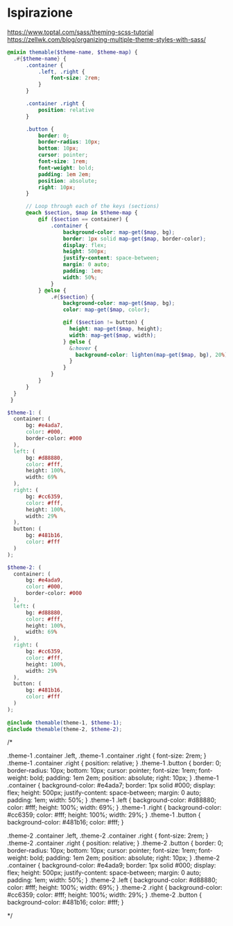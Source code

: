 # Ispirazione
https://www.toptal.com/sass/theming-scss-tutorial
https://zellwk.com/blog/organizing-multiple-theme-styles-with-sass/

```scss
@mixin themable($theme-name, $theme-map) {
  .#{$theme-name} {
      .container {
          .left, .right {
              font-size: 2rem;
          }
      }

      .container .right {
          position: relative
      }

      .button {
          border: 0;
          border-radius: 10px;
          bottom: 10px;
          cursor: pointer;
          font-size: 1rem;
          font-weight: bold;
          padding: 1em 2em;
          position: absolute;
          right: 10px;
      }

      // Loop through each of the keys (sections)
      @each $section, $map in $theme-map {
          @if ($section == container) {
              .container {
                  background-color: map-get($map, bg);
                  border: 1px solid map-get($map, border-color);
                  display: flex;
                  height: 500px;
                  justify-content: space-between;
                  margin: 0 auto;
                  padding: 1em;
                  width: 50%;
              }
          } @else {
              .#{$section} {
                  background-color: map-get($map, bg);
                  color: map-get($map, color);

                  @if ($section != button) {
                    height: map-get($map, height);
                    width: map-get($map, width);
                  } @else {
                    &:hover {
                      background-color: lighten(map-get($map, bg), 20%);
                    }
                  }
              }
          }
      }
  }
 }

$theme-1: (
  container: (
      bg: #e4ada7,
      color: #000,
      border-color: #000
  ),
  left: (
      bg: #d88880,
      color: #fff,
      height: 100%,
      width: 69%
  ),
  right: (
      bg: #cc6359,
      color: #fff,
      height: 100%,
      width: 29%
  ),
  button: (
      bg: #481b16,
      color: #fff
  )
);

$theme-2: (
  container: (
      bg: #e4ada9,
      color: #000,
      border-color: #000
  ),
  left: (
      bg: #d88880,
      color: #fff,
      height: 100%,
      width: 69%
  ),
  right: (
      bg: #cc6359,
      color: #fff,
      height: 100%,
      width: 29%
  ),
  button: (
      bg: #481b16,
      color: #fff
  )
);
 
@include themable(theme-1, $theme-1);
@include themable(theme-2, $theme-2);
```

 /*

 .theme-1 .container .left, .theme-1 .container .right {
  font-size: 2rem;
}
.theme-1 .container .right {
  position: relative;
}
.theme-1 .button {
  border: 0;
  border-radius: 10px;
  bottom: 10px;
  cursor: pointer;
  font-size: 1rem;
  font-weight: bold;
  padding: 1em 2em;
  position: absolute;
  right: 10px;
}
.theme-1 .container {
  background-color: #e4ada7;
  border: 1px solid #000;
  display: flex;
  height: 500px;
  justify-content: space-between;
  margin: 0 auto;
  padding: 1em;
  width: 50%;
}
.theme-1 .left {
  background-color: #d88880;
  color: #fff;
  height: 100%;
  width: 69%;
}
.theme-1 .right {
  background-color: #cc6359;
  color: #fff;
  height: 100%;
  width: 29%;
}
.theme-1 .button {
  background-color: #481b16;
  color: #fff;
}

.theme-2 .container .left, .theme-2 .container .right {
  font-size: 2rem;
}
.theme-2 .container .right {
  position: relative;
}
.theme-2 .button {
  border: 0;
  border-radius: 10px;
  bottom: 10px;
  cursor: pointer;
  font-size: 1rem;
  font-weight: bold;
  padding: 1em 2em;
  position: absolute;
  right: 10px;
}
.theme-2 .container {
  background-color: #e4ada9;
  border: 1px solid #000;
  display: flex;
  height: 500px;
  justify-content: space-between;
  margin: 0 auto;
  padding: 1em;
  width: 50%;
}
.theme-2 .left {
  background-color: #d88880;
  color: #fff;
  height: 100%;
  width: 69%;
}
.theme-2 .right {
  background-color: #cc6359;
  color: #fff;
  height: 100%;
  width: 29%;
}
.theme-2 .button {
  background-color: #481b16;
  color: #fff;
}

*/